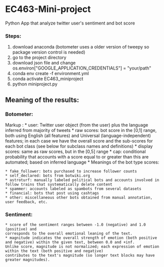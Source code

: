# EC463-Mini-project
Python App that analyze twitter user's sentiment and bot score

### Steps:
1. download anaconda (botometer uses a older version of tweepy so package version control is needed)
2. go to the project directory
3. download json file and change os.environ["GOOGLE_APPLICATION_CREDENTIALS"] = "your/path"
4. conda env create -f environment.yml
5. conda activate EC463_miniproject
6. python miniproject.py 

## Meaning of the results:

### Botometer: 
Markup :    * user: Twitter user object (from the user) plus the language inferred from majority of tweets
            * raw scores: bot score in the [0,1] range, both using English (all features) and Universal (language-independent) features; 
            in each case we have the overall score and the sub-scores for each bot class (see below for subclass names and definitions)
            * display scores: same as raw scores, but in the [0,5] range
            * cap: conditional probability that accounts with a score equal to or greater than this are automated; based on inferred language
            * Meanings of the bot type scores:

    * fake_follower: bots purchased to increase follower counts
    * self_declared: bots from botwiki.org
    * astroturf: manually labeled political bots and accounts involved in follow trains that systematically delete content
    * spammer: accounts labeled as spambots from several datasets
    * financial: bots that post using cashtags
    * other: miscellaneous other bots obtained from manual annotation, user feedback, etc.

### Sentiment:
    * score of the sentiment ranges between -1.0 (negative) and 1.0 (positive) and 
    corresponds to the overall emotional leaning of the text.
    * magnitude indicates the overall strength of emotion (both positive and negative) within the given text, between 0.0 and +inf. 
    Unlike score, magnitude is not normalized; each expression of emotion within the text (both positive and negative) 
    contributes to the text's magnitude (so longer text blocks may have greater magnitudes).
